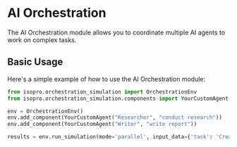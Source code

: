 # AI Orchestration

The AI Orchestration module allows you to coordinate multiple AI agents to work on complex tasks.

## Basic Usage

Here's a simple example of how to use the AI Orchestration module:

```python
from isopro.orchestration_simulation import OrchestrationEnv
from isopro.orchestration_simulation.components import YourCustomAgent

env = OrchestrationEnv()
env.add_component(YourCustomAgent("Researcher", "conduct research"))
env.add_component(YourCustomAgent("Writer", "write report"))

results = env.run_simulation(mode='parallel', input_data={'task': 'Create a report on AI trends'})
```